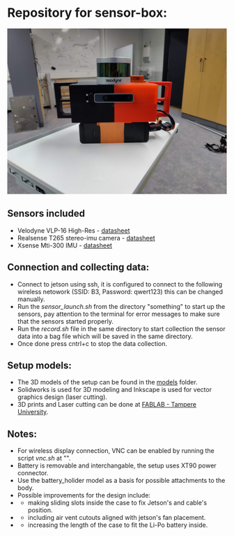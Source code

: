 # Repository for sensor-box:
![N|Solid](./docs/front.jpg)
## Sensors included
- Velodyne VLP-16 High-Res - [datasheet](./docs/VLP16_Puck-Hi-Res_Datasheet.pdf)
- Realsense T265 stereo-imu camera - [datasheet](./docs/Realsense_T265.pdf)
- Xsense Mti-300 IMU -  [datasheet](./docs/MTi-300.pdf)

## Connection and collecting data:
- Connect to jetson using ssh, it is configured to connect to the following wireless netowork (SSID: B3, Password: qwert123) this can be changed manually.
- Run the _sensor_launch.sh_ from the directory "something" to start up the sensors, pay attention to the terminal for error messages to make sure that the sensors started properly.
- Run the _record.sh_ file in the same directory to start collection the sensor data into a bag file which will be saved in the same directory.
- Once done press cntrl+c to stop the data collection.  

## Setup models:
- The 3D models of the setup can be found in the [models](./models) folder.
- Solidworks is used for 3D modeling and Inkscape is used for vector graphics design (laser cutting).
- 3D prints and Laser cutting can be done at [FABLAB - Tampere University](https://sites.tuni.fi/fablabtampere-en/).

## Notes:
- For wireless display connection, VNC can be enabled by running the script _vnc.sh_ at "".  
- Battery is removable and interchangable, the setup uses XT90 power connector.
- Use the battery_holider model as a basis for possible attachments to the body.
- Possible improvements for the design include:
- - making sliding slots inside the case to fix Jetson's and cable's position.
 - - including air vent cutouts aligned with jetson's fan placement.
 - - increasing the length of the case to fit the Li-Po battery inside.

